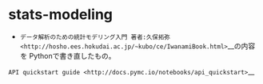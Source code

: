 # stats-modeling
-  `データ解析のための統計モデリング入門
 著者:久保拓弥 <http://hosho.ees.hokudai.ac.jp/~kubo/ce/IwanamiBook.html>`__の内容を
Pythonで書き直したもの。

`API quickstart guide <http://docs.pymc.io/notebooks/api_quickstart>`__
